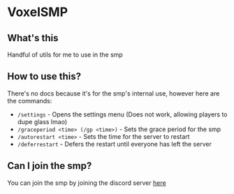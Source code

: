 # VoxelSMP

## What's this

Handful of utils for me to use in the smp

## How to use this?

There's no docs because it's for the smp's internal use, however here are the commands:

- `/settings` - Opens the settings menu (Does not work, allowing players to dupe glass lmao)
- `/graceperiod <time> (/gp <time>)` - Sets the grace period for the smp
- `/autorestart <time>` - Sets the time for the server to restart
- `/deferrestart` - Defers the restart until everyone has left the server

## Can I join the smp?

You can join the smp by joining the discord server [here](https://discord.gg/yFt4XgjmCu)